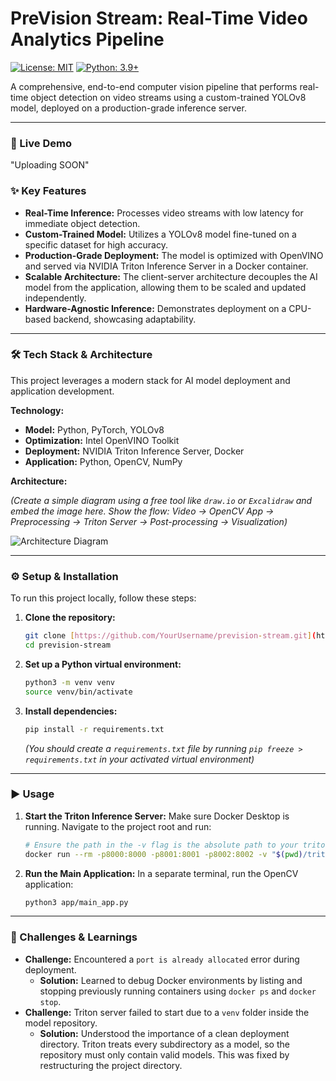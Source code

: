 # PreVision Stream: Real-Time Video Analytics Pipeline

[![License: MIT](https://img.shields.io/badge/License-MIT-yellow.svg)](https://opensource.org/licenses/MIT)
[![Python: 3.9+](https://img.shields.io/badge/python-3.9+-blue.svg)](https://www.python.org/downloads/)

A comprehensive, end-to-end computer vision pipeline that performs real-time object detection on video streams using a custom-trained YOLOv8 model, deployed on a production-grade inference server.

---

### 🎥 Live Demo

"Uploading SOON"

### ✨ Key Features

* **Real-Time Inference:** Processes video streams with low latency for immediate object detection.
* **Custom-Trained Model:** Utilizes a YOLOv8 model fine-tuned on a specific dataset for high accuracy.
* **Production-Grade Deployment:** The model is optimized with OpenVINO and served via NVIDIA Triton Inference Server in a Docker container.
* **Scalable Architecture:** The client-server architecture decouples the AI model from the application, allowing them to be scaled and updated independently.
* **Hardware-Agnostic Inference:** Demonstrates deployment on a CPU-based backend, showcasing adaptability.

---

### 🛠️ Tech Stack & Architecture

This project leverages a modern stack for AI model deployment and application development.

**Technology:**
* **Model:** Python, PyTorch, YOLOv8
* **Optimization:** Intel OpenVINO Toolkit
* **Deployment:** NVIDIA Triton Inference Server, Docker
* **Application:** Python, OpenCV, NumPy

**Architecture:**

*(Create a simple diagram using a free tool like `draw.io` or `Excalidraw` and embed the image here. Show the flow: Video -> OpenCV App -> Preprocessing -> Triton Server -> Post-processing -> Visualization)*

![Architecture Diagram](link_to_your_diagram.png)

---

### ⚙️ Setup & Installation

To run this project locally, follow these steps:

1.  **Clone the repository:**
    ```bash
    git clone [https://github.com/YourUsername/prevision-stream.git](https://github.com/YourUsername/prevision-stream.git)
    cd prevision-stream
    ```

2.  **Set up a Python virtual environment:**
    ```bash
    python3 -m venv venv
    source venv/bin/activate
    ```

3.  **Install dependencies:**
    ```bash
    pip install -r requirements.txt
    ```
    *(You should create a `requirements.txt` file by running `pip freeze > requirements.txt` in your activated virtual environment)*

---

### ▶️ Usage

1.  **Start the Triton Inference Server:**
    Make sure Docker Desktop is running. Navigate to the project root and run:
    ```bash
    # Ensure the path in the -v flag is the absolute path to your triton_model_repository
    docker run --rm -p8000:8000 -p8001:8001 -p8002:8002 -v "$(pwd)/triton_model_repository":/models nvcr.io/nvidia/tritonserver:24.07-py3 tritonserver --model-repository=/models
    ```

2.  **Run the Main Application:**
    In a separate terminal, run the OpenCV application:
    ```bash
    python3 app/main_app.py
    ```

---

### 🧠 Challenges & Learnings

* **Challenge:** Encountered a `port is already allocated` error during deployment.
    * **Solution:** Learned to debug Docker environments by listing and stopping previously running containers using `docker ps` and `docker stop`.
* **Challenge:** Triton server failed to start due to a `venv` folder inside the model repository.
    * **Solution:** Understood the importance of a clean deployment directory. Triton treats every subdirectory as a model, so the repository must only contain valid models. This was fixed by restructuring the project directory.